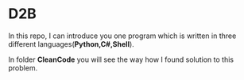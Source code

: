 # D2B
In this repo, I can introduce you one program which is
written in three different languages(**Python,C#,Shell**).

In folder **CleanCode** you will see the way how I found
solution to this problem.
